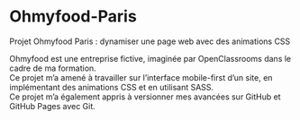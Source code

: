 # Ohmyfood-Paris

Projet Ohmyfood Paris : dynamiser une page web avec des animations CSS

Ohmyfood est une entreprise fictive, imaginée par OpenClassrooms dans le cadre de ma formation.<br>
Ce projet m’a amené à travailler sur l’interface mobile-first d’un site, en implémentant des animations CSS et en utilisant SASS.<br>
Ce projet m’a également appris à versionner mes avancées sur GitHub et GitHub Pages avec Git.
